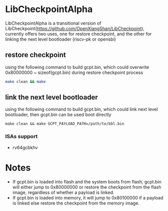 # LibCheckpointAlpha

LibCheckpointAlpha is a transitional version of LibCheckpoint(https://github.com/OpenXiangShan/LibCheckpoint), currently offers two uses, one for restore checkpoint, and the other for linking the next level bootloader (riscv-pk or opensbi)

## restore checkpoint

using the following command to build gcpt.bin, which could overwrite 0x80000000 ~ sizeof(gcpt.bin) during restore checkpoint process

```bash
make clean && make
```

## link the next level bootloader

using the following command to build gcpt.bin, which could link next level bootloader, then gcpt.bin can be used boot directly

```
make clean && make GCPT_PAYLOAD_PATH=/path/to/bbl.bin
```

### ISAs support

- rv64gcbkhv

# Notes

- If gcpt.bin is loaded into flash and the system boots from flash, gcpt.bin will either jump to 0x80000000 or restore the checkpoint from the flash image, regardless of whether a payload is linked.
- If gcpt.bin is loaded into memory, it will jump to 0x80100000 if a payload is linked else restore the checkpoint from the memory image.
